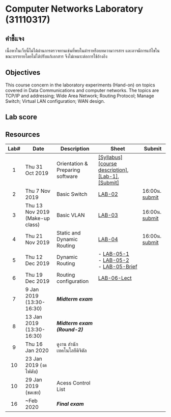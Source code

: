 # Computer Networks Laboratory (31110317)
## คำชี้แจง
เนื้อหาในเว็บนี้ไม่ได้ผ่านการตรวจทานเช่นที่พบในตำราหรือบทความวารสาร และอาจมีการแก้ไขในขณะบรรยายโดยไม่ได้ปรับแก้เอกสาร จึงไม่เหมาะต่อการใช้อ้างอิง

## Objectives
This course concern in the laboratory experiments (Hand-on) on topics covered in Data Communications and computer networks. The topics are TCP/IP and addressing; Wide Area Network; Routing Protocol; Manage Switch; Virtual LAN configuration; WAN design.
## Lab score


## Resources

| Lab# | Date | Description  |Sheet|Submit|
|:-----:|------|-------------|----|---|
| 1 |Thu 31 Oct 2019| Orientation & Preparing software| [[Syllabus]](https://drive.google.com/file/d/1Kdr0yXq6ZfJjV7yyoV9dvSruQMxQ-HaQ/view?usp=sharing)[[course description]](https://drive.google.com/file/d/1RkvaW7wQOsBuJgTCBwsBAqG8R4UxtUyK/view?usp=sharing), [[Lab-1]](https://drive.google.com/file/d/1znu10iFfT7SfTFj5mRNYdUyLuz1RBqaG/view?usp=sharing), [[Submit]](https://elab.cpek6.com) ||
| 2 |Thu 7 Nov 2019| Basic Switch | [LAB-02](https://drive.google.com/file/d/1Qwly-UeKe3_toNnzmUNtIvf2ZfazeFnP/view?usp=sharing) |16:00น. [submit](https://elab.cpek6.com)|
| 3 |Thu 13 Nov 2019 (Make-up class)| Basic VLAN | [LAB-03](https://drive.google.com/file/d/1FvKgqxq6mcOpxQ3NYqftb9_bUnPnIPoN/view?usp=sharing) |16:00น. [submit](https://elab.cpek6.com)|
|4|Thu 21 Nov 2019 | Static and Dynamic Routing| [LAB-04](https://drive.google.com/file/d/1aslSPW6D-A3JS7mytllkc5o-TFGwiDQG/view?usp=sharing)| 16:00น. [submit](https://elab.cpek6.com)|
|5|Thu 12 Dec 2019 | Dynamic Routing | - [LAB-05-1](https://drive.google.com/file/d/1-I1WFUdcJN8SF1CD8_aqL938hb0hHTeU/view?usp=sharing)<br> - [LAB-05-2](https://drive.google.com/file/d/1eYY4Ptr_1_M97rAqhcnRDhzzM2wykt3G/view?usp=sharing)<br> - [LAB-05-Brief](https://drive.google.com/file/d/1YQKPaUGz2Q3aTHEUTyy1TA85bgrZj92a/view?usp=sharing)||
|6|Thu 19 Dec 2019 | Routing configuration| [LAB-06-Lect](https://drive.google.com/file/d/15DPzN5dXE03K6om7pt67lRaVWGmzc8el/view?usp=sharing)||
| 7  |  9 Jan 2019 (13:30-16:30)   | ***Midterm exam***  |                 ||     
| 8  |  13 Jan 2019 (13:30-16:30)   | ***Midterm exam (Round-2)***   |                 ||
|9|Thu 16 Jan 2020 | ดูงาน สำนักเทคโนโลยีดิจิตัล|||
| 10  | 23 Jan 2019 (งด ไฟดับ)   |   |                 ||
| 10  | 29 Jan 2019 (ชดเชย)   | Acess Control List  |                 ||
|   16  |  ~Feb 2020   | ***Final exam***   |                 ||
